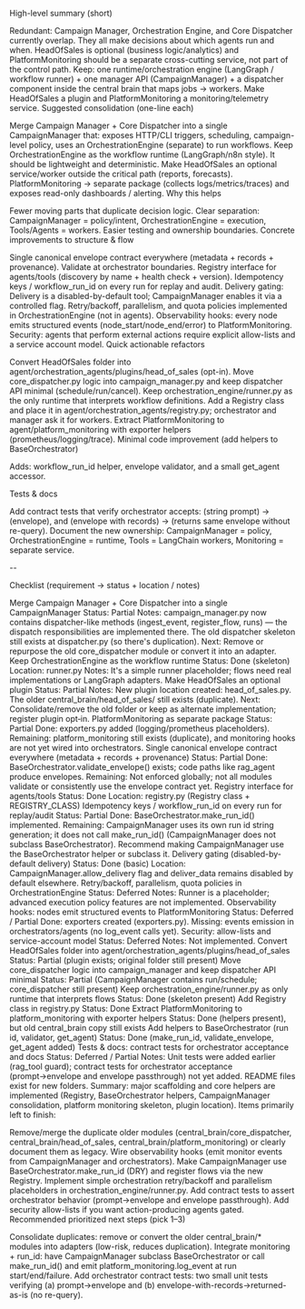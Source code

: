 High-level summary (short)

Redundant: Campaign Manager, Orchestration Engine, and Core Dispatcher currently overlap. They all make decisions about which agents run and when. HeadOfSales is optional (business logic/analytics) and PlatformMonitoring should be a separate cross-cutting service, not part of the control path.
Keep: one runtime/orchestration engine (LangGraph / workflow runner) + one manager API (CampaignManager) + a dispatcher component inside the central brain that maps jobs → workers. Make HeadOfSales a plugin and PlatformMonitoring a monitoring/telemetry service.
Suggested consolidation (one-line each)

Merge Campaign Manager + Core Dispatcher into a single CampaignManager that:
exposes HTTP/CLI triggers, scheduling, campaign-level policy,
uses an OrchestrationEngine (separate) to run workflows.
Keep OrchestrationEngine as the workflow runtime (LangGraph/n8n style). It should be lightweight and deterministic.
Make HeadOfSales an optional service/worker outside the critical path (reports, forecasts).
PlatformMonitoring → separate package (collects logs/metrics/traces) and exposes read-only dashboards / alerting.
Why this helps

Fewer moving parts that duplicate decision logic.
Clear separation: CampaignManager = policy/intent, OrchestrationEngine = execution, Tools/Agents = workers.
Easier testing and ownership boundaries.
Concrete improvements to structure & flow

Single canonical envelope contract everywhere (metadata + records + provenance). Validate at orchestrator boundaries.
Registry interface for agents/tools (discovery by name + health check + version).
Idempotency keys / workflow_run_id on every run for replay and audit.
Delivery gating: Delivery is a disabled-by-default tool; CampaignManager enables it via a controlled flag.
Retry/backoff, parallelism, and quota policies implemented in OrchestrationEngine (not in agents).
Observability hooks: every node emits structured events (node_start/node_end/error) to PlatformMonitoring.
Security: agents that perform external actions require explicit allow-lists and a service account model.
Quick actionable refactors

Convert HeadOfSales folder into agent/orchestration_agents/plugins/head_of_sales (opt-in).
Move core_dispatcher.py logic into campaign_manager.py and keep dispatcher API minimal (schedule/run/cancel).
Keep orchestration_engine/runner.py as the only runtime that interprets workflow definitions.
Add a Registry class and place it in agent/orchestration_agents/registry.py; orchestrator and manager ask it for workers.
Extract PlatformMonitoring to agent/platform_monitoring with exporter helpers (prometheus/logging/trace).
Minimal code improvement (add helpers to BaseOrchestrator)

Adds: workflow_run_id helper, envelope validator, and a small get_agent accessor.

Tests & docs

Add contract tests that verify orchestrator accepts: (string prompt) → (envelope), and (envelope with records) → (returns same envelope without re-query).
Document the new ownership: CampaignManager = policy, OrchestrationEngine = runtime, Tools = LangChain workers, Monitoring = separate service.



--

Checklist (requirement → status + location / notes)

Merge Campaign Manager + Core Dispatcher into a single CampaignManager
Status: Partial
Notes: campaign_manager.py now contains dispatcher-like methods (ingest_event, register_flow, runs) — the dispatch responsibilities are implemented there. The old dispatcher skeleton still exists at dispatcher.py (so there's duplication).
Next: Remove or repurpose the old core_dispatcher module or convert it into an adapter.
Keep OrchestrationEngine as the workflow runtime
Status: Done (skeleton)
Location: runner.py
Notes: It's a simple runner placeholder; flows need real implementations or LangGraph adapters.
Make HeadOfSales an optional plugin
Status: Partial
Notes: New plugin location created: head_of_sales.py. The older central_brain/head_of_sales/ still exists (duplicate).
Next: Consolidate/remove the old folder or keep as alternate implementation; register plugin opt‑in.
PlatformMonitoring as separate package
Status: Partial
Done: exporters.py added (logging/prometheus placeholders).
Remaining: platform_monitoring still exists (duplicate), and monitoring hooks are not yet wired into orchestrators.
Single canonical envelope contract everywhere (metadata + records + provenance)
Status: Partial
Done: BaseOrchestrator.validate_envelope() exists; code paths like rag_agent produce envelopes.
Remaining: Not enforced globally; not all modules validate or consistently use the envelope contract yet.
Registry interface for agents/tools
Status: Done
Location: registry.py (Registry class + REGISTRY_CLASS)
Idempotency keys / workflow_run_id on every run for replay/audit
Status: Partial
Done: BaseOrchestrator.make_run_id() implemented.
Remaining: CampaignManager uses its own run id string generation; it does not call make_run_id() (CampaignManager does not subclass BaseOrchestrator). Recommend making CampaignManager use the BaseOrchestrator helper or subclass it.
Delivery gating (disabled-by-default delivery)
Status: Done (basic)
Location: CampaignManager.allow_delivery flag and deliver_data remains disabled by default elsewhere.
Retry/backoff, parallelism, quota policies in OrchestrationEngine
Status: Deferred
Notes: Runner is a placeholder; advanced execution policy features are not implemented.
Observability hooks: nodes emit structured events to PlatformMonitoring
Status: Deferred / Partial
Done: exporters created (exporters.py).
Missing: events emission in orchestrators/agents (no log_event calls yet).
Security: allow-lists and service-account model
Status: Deferred
Notes: Not implemented.
Convert HeadOfSales folder into agent/orchestration_agents/plugins/head_of_sales
Status: Partial (plugin exists; original folder still present)
Move core_dispatcher logic into campaign_manager and keep dispatcher API minimal
Status: Partial (CampaignManager contains run/schedule; core_dispatcher still present)
Keep orchestration_engine/runner.py as only runtime that interprets flows
Status: Done (skeleton present)
Add Registry class in registry.py
Status: Done
Extract PlatformMonitoring to platform_monitoring with exporter helpers
Status: Done (helpers present), but old central_brain copy still exists
Add helpers to BaseOrchestrator (run id, validator, get_agent)
Status: Done (make_run_id, validate_envelope, get_agent added)
Tests & docs: contract tests for orchestrator acceptance and docs
Status: Deferred / Partial
Notes: Unit tests were added earlier (rag_tool guard); contract tests for orchestrator acceptance (prompt→envelope and envelope passthrough) not yet added. README files exist for new folders.
Summary: major scaffolding and core helpers are implemented (Registry, BaseOrchestrator helpers, CampaignManager consolidation, platform monitoring skeleton, plugin location). Items primarily left to finish:

Remove/merge the duplicate older modules (central_brain/core_dispatcher, central_brain/head_of_sales, central_brain/platform_monitoring) or clearly document them as legacy.
Wire observability hooks (emit monitor events from CampaignManager and orchestrators).
Make CampaignManager use BaseOrchestrator.make_run_id (DRY) and register flows via the new Registry.
Implement simple orchestration retry/backoff and parallelism placeholders in orchestration_engine/runner.py.
Add contract tests to assert orchestrator behavior (prompt→envelope and envelope passthrough).
Add security allow-lists if you want action-producing agents gated.
Recommended prioritized next steps (pick 1–3)

Consolidate duplicates: remove or convert the older central_brain/* modules into adapters (low-risk, reduces duplication).
Integrate monitoring + run_id: have CampaignManager subclass BaseOrchestrator or call make_run_id() and emit platform_monitoring.log_event at run start/end/failure.
Add orchestrator contract tests: two small unit tests verifying (a) prompt→envelope and (b) envelope-with-records→returned-as-is (no re-query).